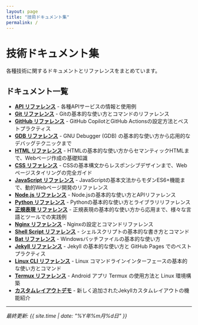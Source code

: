 ```yaml
---
layout: page
title: "技術ドキュメント集"
permalink: /
---
```


# 技術ドキュメント集

各種技術に関するドキュメントとリファレンスをまとめています。

## ドキュメント一覧

- **[API リファレンス](api.html)** - 各種APIサービスの情報と使用例
- **[Git リファレンス](git.html)** - Gitの基本的な使い方とコマンドのリファレンス
- **[GitHub リファレンス](github.html)** - GitHub CopilotとGitHub Actionsの設定方法とベストプラクティス
- **[GDB リファレンス](gdb.html)** - GNU Debugger (GDB) の基本的な使い方から応用的なデバッグテクニックまで
- **[HTML リファレンス](html.html)** - HTMLの基本的な使い方からセマンティックHTMLまで、Webページ作成の基礎知識
- **[CSS リファレンス](css.html)** - CSSの基本構文からレスポンシブデザインまで、Webページスタイリングの完全ガイド
- **[JavaScript リファレンス](javascript.html)** - JavaScriptの基本文法からモダンES6+機能まで、動的Webページ開発のリファレンス
- **[Node.js リファレンス](nodejs.html)** - Node.jsの基本的な使い方とAPIリファレンス
- **[Python リファレンス](python.html)** - Pythonの基本的な使い方とライブラリリファレンス
- **[正規表現 リファレンス](regexp.html)** - 正規表現の基本的な使い方から応用まで、様々な言語とツールでの実践例
- **[Nginx リファレンス](nginx.html)** - Nginxの設定とコマンドリファレンス
- **[Shell Script リファレンス](shellscript.html)** - シェルスクリプトの基本的な書き方とコマンド
- **[Bat リファレンス](bat.html)** - Windowsバッチファイルの基本的な使い方
- **[Jekyll リファレンス](jekyll.html)** - Jekyll の基本的な使い方と GitHub Pages でのベストプラクティス
- **[Linux CLI リファレンス](linux.html)** - Linux コマンドラインインターフェースの基本的な使い方とコマンド
- **[Termux リファレンス](termux.html)** - Android アプリ Termux の使用方法と Linux 環境構築
- **[カスタムレイアウトデモ](custom-layout-demo.html)** - 新しく追加されたJekyllカスタムレイアウトの機能紹介

---

*最終更新: {{ site.time | date: "%Y年%m月%d日" }}*
